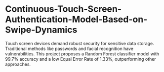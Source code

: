 # Continuous-Touch-Screen-Authentication-Model-Based-on-Swipe-Dynamics
Touch screen devices demand robust security for sensitive data storage. Traditional methods like passwords and facial recognition have vulnerabilities. This project proposes a Random Forest classifier model with 99.7% accuracy and a low Equal Error Rate of 1.33%, outperforming other approaches.
